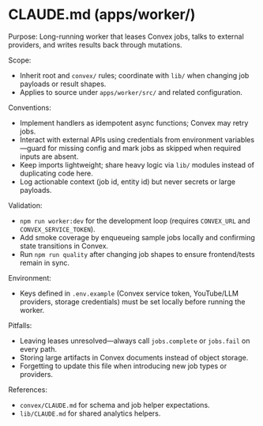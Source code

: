 # CLAUDE.md (apps/worker/)

Purpose: Long-running worker that leases Convex jobs, talks to external providers, and writes results back through mutations.

Scope:
- Inherit root and `convex/` rules; coordinate with `lib/` when changing job payloads or result shapes.
- Applies to source under `apps/worker/src/` and related configuration.

Conventions:
- Implement handlers as idempotent async functions; Convex may retry jobs.
- Interact with external APIs using credentials from environment variables—guard for missing config and mark jobs as skipped when required inputs are absent.
- Keep imports lightweight; share heavy logic via `lib/` modules instead of duplicating code here.
- Log actionable context (job id, entity id) but never secrets or large payloads.

Validation:
- `npm run worker:dev` for the development loop (requires `CONVEX_URL` and `CONVEX_SERVICE_TOKEN`).
- Add smoke coverage by enqueueing sample jobs locally and confirming state transitions in Convex.
- Run `npm run quality` after changing job shapes to ensure frontend/tests remain in sync.

Environment:
- Keys defined in `.env.example` (Convex service token, YouTube/LLM providers, storage credentials) must be set locally before running the worker.

Pitfalls:
- Leaving leases unresolved—always call `jobs.complete` or `jobs.fail` on every path.
- Storing large artifacts in Convex documents instead of object storage.
- Forgetting to update this file when introducing new job types or providers.

References:
- `convex/CLAUDE.md` for schema and job helper expectations.
- `lib/CLAUDE.md` for shared analytics helpers.
